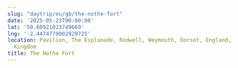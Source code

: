 ```yaml
---
slug: "daytrip/eu/gb/the-nothe-fort"
date: '2025-05-23T00:00:00'
lat: '50.60921023749669'
lng: '-2.4474778002929725'
location: Pavilion, The Esplanade, Rodwell, Weymouth, Dorset, England, DT4 8EA, United
  Kingdom
title: The Nothe Fort
---
```



